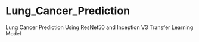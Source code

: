 # Lung_Cancer_Prediction
Lung Cancer Prediction Using ResNet50 and Inception V3 Transfer Learning Model
